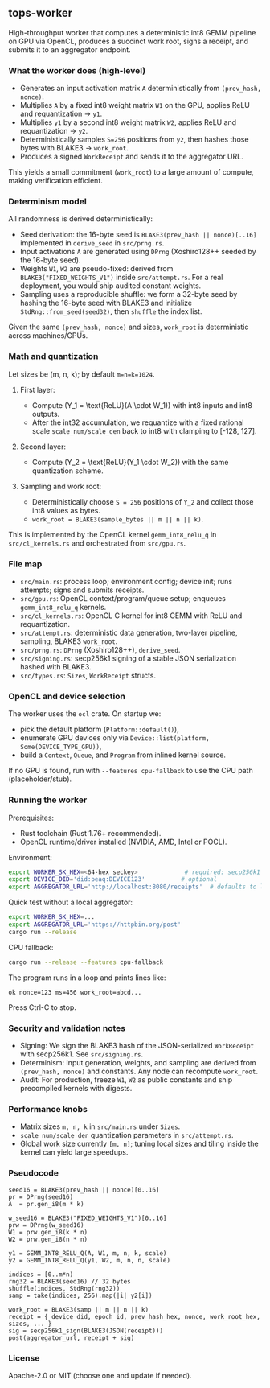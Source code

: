 ## tops-worker

High-throughput worker that computes a deterministic int8 GEMM pipeline on GPU via OpenCL, produces a succinct work root, signs a receipt, and submits it to an aggregator endpoint.

### What the worker does (high-level)

- Generates an input activation matrix `A` deterministically from `(prev_hash, nonce)`.
- Multiplies `A` by a fixed int8 weight matrix `W1` on the GPU, applies ReLU and requantization → `y1`.
- Multiplies `y1` by a second int8 weight matrix `W2`, applies ReLU and requantization → `y2`.
- Deterministically samples `S=256` positions from `y2`, then hashes those bytes with BLAKE3 → `work_root`.
- Produces a signed `WorkReceipt` and sends it to the aggregator URL.

This yields a small commitment (`work_root`) to a large amount of compute, making verification efficient.

### Determinism model

All randomness is derived deterministically:
- Seed derivation: the 16-byte seed is `BLAKE3(prev_hash || nonce)[..16]` implemented in `derive_seed` in `src/prng.rs`.
- Input activations `A` are generated using `DPrng` (Xoshiro128++ seeded by the 16-byte seed).
- Weights `W1`, `W2` are pseudo-fixed: derived from `BLAKE3("FIXED_WEIGHTS_V1")` inside `src/attempt.rs`. For a real deployment, you would ship audited constant weights.
- Sampling uses a reproducible shuffle: we form a 32-byte seed by hashing the 16-byte seed with BLAKE3 and initialize `StdRng::from_seed(seed32)`, then `shuffle` the index list.

Given the same `(prev_hash, nonce)` and sizes, `work_root` is deterministic across machines/GPUs.

### Math and quantization

Let sizes be \(m, n, k\); by default `m=n=k=1024`.

1) First layer:
   - Compute \(Y_1 = \text{ReLU}(A \cdot W_1)\) with int8 inputs and int8 outputs.
   - After the int32 accumulation, we requantize with a fixed rational scale `scale_num/scale_den` back to int8 with clamping to [-128, 127].

2) Second layer:
   - Compute \(Y_2 = \text{ReLU}(Y_1 \cdot W_2)\) with the same quantization scheme.

3) Sampling and work root:
   - Deterministically choose `S = 256` positions of `Y_2` and collect those int8 values as bytes.
   - `work_root = BLAKE3(sample_bytes || m || n || k)`.

This is implemented by the OpenCL kernel `gemm_int8_relu_q` in `src/cl_kernels.rs` and orchestrated from `src/gpu.rs`.

### File map

- `src/main.rs`: process loop; environment config; device init; runs attempts; signs and submits receipts.
- `src/gpu.rs`: OpenCL context/program/queue setup; enqueues `gemm_int8_relu_q` kernels.
- `src/cl_kernels.rs`: OpenCL C kernel for int8 GEMM with ReLU and requantization.
- `src/attempt.rs`: deterministic data generation, two-layer pipeline, sampling, BLAKE3 `work_root`.
- `src/prng.rs`: `DPrng` (Xoshiro128++), `derive_seed`.
- `src/signing.rs`: secp256k1 signing of a stable JSON serialization hashed with BLAKE3.
- `src/types.rs`: `Sizes`, `WorkReceipt` structs.

### OpenCL and device selection

The worker uses the `ocl` crate. On startup we:
- pick the default platform (`Platform::default()`),
- enumerate GPU devices only via `Device::list(platform, Some(DEVICE_TYPE_GPU))`,
- build a `Context`, `Queue`, and `Program` from inlined kernel source.

If no GPU is found, run with `--features cpu-fallback` to use the CPU path (placeholder/stub).

### Running the worker

Prerequisites:
- Rust toolchain (Rust 1.76+ recommended).
- OpenCL runtime/driver installed (NVIDIA, AMD, Intel or POCL).

Environment:
```bash
export WORKER_SK_HEX=<64-hex seckey>             # required: secp256k1 private key
export DEVICE_DID='did:peaq:DEVICE123'          # optional
export AGGREGATOR_URL='http://localhost:8080/receipts'  # defaults to localhost
```

Quick test without a local aggregator:
```bash
export WORKER_SK_HEX=... 
export AGGREGATOR_URL='https://httpbin.org/post'
cargo run --release
```

CPU fallback:
```bash
cargo run --release --features cpu-fallback
```

The program runs in a loop and prints lines like:
```
ok nonce=123 ms=456 work_root=abcd...
```
Press Ctrl-C to stop.

### Security and validation notes

- Signing: We sign the BLAKE3 hash of the JSON-serialized `WorkReceipt` with secp256k1. See `src/signing.rs`.
- Determinism: Input generation, weights, and sampling are derived from `(prev_hash, nonce)` and constants. Any node can recompute `work_root`.
- Audit: For production, freeze `W1`, `W2` as public constants and ship precompiled kernels with digests.

### Performance knobs

- Matrix sizes `m, n, k` in `src/main.rs` under `Sizes`.
- `scale_num/scale_den` quantization parameters in `src/attempt.rs`.
- Global work size currently `[m, n]`; tuning local sizes and tiling inside the kernel can yield large speedups.

### Pseudocode

```text
seed16 = BLAKE3(prev_hash || nonce)[0..16]
pr = DPrng(seed16)
A  = pr.gen_i8(m * k)

w_seed16 = BLAKE3("FIXED_WEIGHTS_V1")[0..16]
prw = DPrng(w_seed16)
W1 = prw.gen_i8(k * n)
W2 = prw.gen_i8(n * n)

y1 = GEMM_INT8_RELU_Q(A, W1, m, n, k, scale)
y2 = GEMM_INT8_RELU_Q(y1, W2, m, n, n, scale)

indices = [0..m*n)
rng32 = BLAKE3(seed16) // 32 bytes
shuffle(indices, StdRng(rng32))
samp = take(indices, 256).map(|i| y2[i])

work_root = BLAKE3(samp || m || n || k)
receipt = { device_did, epoch_id, prev_hash_hex, nonce, work_root_hex, sizes, ... }
sig = secp256k1_sign(BLAKE3(JSON(receipt)))
post(aggregator_url, receipt + sig)
```

### License

Apache-2.0 or MIT (choose one and update if needed).


